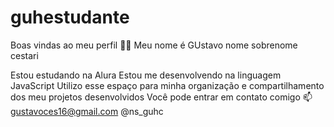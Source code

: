 # guhestudante
Boas vindas ao meu perfil 💙💙
Meu nome é GUstavo nome sobrenome cestari

Estou estudando na Alura
Estou me desenvolvendo na linguagem JavaScript
Utilizo esse espaço para minha organização e compartilhamento dos meu projetos desenvolvidos
Você pode entrar em contato comigo 📫
gustavoces16@gmail.com
@ns_guhc
